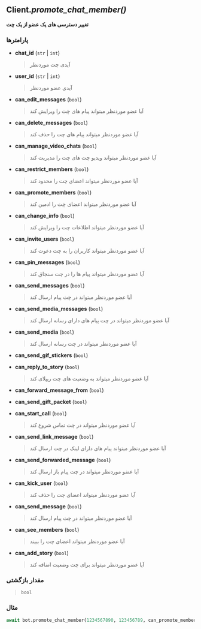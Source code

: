 ## Client.*promote_chat_member()*

**تغییر دسترسی های یک عضو از یک چت**

### پارامترها

- **chat_id** (`str` | `int`)
    > آیدی چت موردنظر

- **user_id** (`str` | `int`)
    > آیدی عضو موردنظر

- **can_edit_messages** (`bool`)
    > آیا عضو موردنظر میتواند پیام های چت را ویرایش کند

- **can_delete_messages** (`bool`)
    > آیا عضو موردنظر میتواند پیام های چت را حذف کند

- **can_manage_video_chats** (`bool`)
    > آیا عضو موردنظر میتواند ویدیو چت های چت را مدیریت کند

- **can_restrict_members** (`bool`)
    > آیا عضو موردنظر میتواند اعضای چت را محدود کند

- **can_promote_members** (`bool`)
    > آیا عضو موردنظر میتواند اعضای چت را ادمین کند

- **can_change_info** (`bool`)
    > آیا عضو موردنظر میتواند اطلاعات چت را ویرایش کند

- **can_invite_users** (`bool`)
    > آیا عضو موردنظر میتواند کاربران را به چت دعوت کند

- **can_pin_messages** (`bool`)
    > آیا عضو موردنظر میتواند پیام ها را در چت سنجاق کند

- **can_send_messages** (`bool`)
    > آیا عضو موردنظر میتواند در چت پیام ارسال کند

- **can_send_media_messages** (`bool`)
    > آیا عضو موردنظر میتواند در چت پیام های دارای رسانه ارسال کند

- **can_send_media** (`bool`)
    > آیا عضو موردنظر میتواند در چت رسانه ارسال کند

- **can_send_gif_stickers** (`bool`)

- **can_reply_to_story** (`bool`)
    > آیا عضو موردنظر میتواند به وضعیت های چت ریپلای کند

- **can_forward_message_from** (`bool`)

- **can_send_gift_packet** (`bool`)

- **can_start_call** (`bool`)
    > آیا عضو موردنظر میتواند در چت تماس شروع کند

- **can_send_link_message** (`bool`)
    > آیا عضو موردنظر میتواند پیام های دارای لینک در چت ارسال کند

- **can_send_forwarded_message** (`bool`)
    > آیا عضو موردنظر میتواند در چت پیام باز ارسال کند

- **can_kick_user** (`bool`)
    > آیا عضو موردنظر میتواند اعضای چت را حذف کند

- **can_send_message** (`bool`)
    > آیا عضو موردنظر میتواند در چت پیام ارسال کند

- **can_see_members** (`bool`)
    > آیا عضو موردنظر میتواند اعضای چت را ببیند

- **can_add_story** (`bool`)
    > آیا عضو موردنظر میتواند برای چت وضعیت اضافه کند

### مقدار بازگشتی

> `bool`

### مثال

```python
await bot.promote_chat_member(1234567890, 123456789, can_promote_members=True, can_pin_messages=True)
```